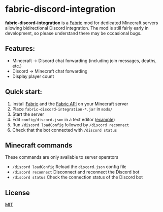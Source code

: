 # fabric-discord-integration

**fabric-discord-integration** is a [Fabric](https://fabricmc.net/) mod for dedicated Minecraft servers allowing bidirectional Discord integration.
The mod is still fairly early in development, so please understand there may be occasional bugs.

## Features:
* Minecraft -> Discord chat forwarding (including join messages, deaths, etc.)
* Discord -> Minecraft chat forwarding
* Display player count

## Quick start:
1. Install [Fabric](https://fabricmc.net/use/?page=server) and the [Fabric API](https://www.curseforge.com/minecraft/mc-mods/fabric-api) on your Minecraft server
2. Place `fabric-discord-integration-*.jar` in `mods/`
3. Start the server
4. Edit `config/discord.json` in a text editor ([example](https://gist.github.com/hkva/50f368241f65a877d26a3546f979a7f7))
5. Run `/discord loadConfig` followed by `/discord reconnect`
6. Check that the bot connected with `/discord status`

## Minecraft commands
These commands are only available to server operators
* `/discord loadConfig` Reload the `discord.json` config file
* `/discord reconnect` Disconnect and reconnect the Discord bot
* `/discord status` Check the connection status of the Discord bot

## License
[MIT](/LICENSE)
